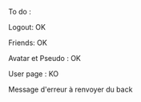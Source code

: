 To do :

Logout: OK

Friends: OK

Avatar et Pseudo : OK

User page : KO

Message d'erreur à renvoyer du back